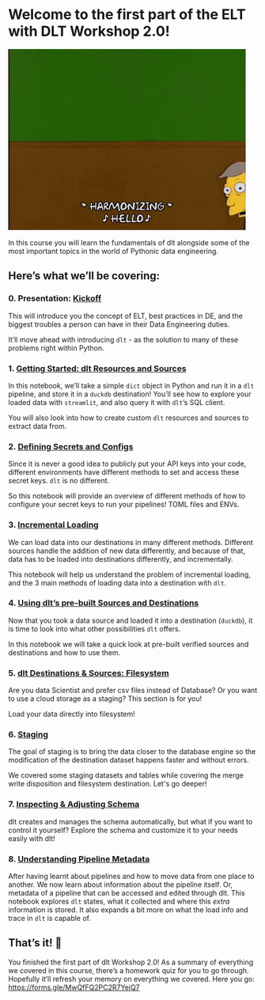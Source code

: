 # Welcome to the first part of the ELT with DLT Workshop 2.0!

![simpsons-hello.gif](simpsons-hello.gif)

In this course you will learn the fundamentals of dlt alongside some of the most important topics in the world of Pythonic data engineering.

## **Here’s what we’ll be covering:**

### 0. Presentation: [Kickoff](https://docs.google.com/presentation/d/1KeTJ_MHpCxmjGTkEhpv5-UYcwpil76adbXUlzA59lFM/edit?usp=sharing)

This will introduce you the concept of ELT, best practices in DE, and the biggest troubles a person can have in their Data Engineering duties. 

It’ll move ahead with introducing `dlt` - as the solution to many of these problems right within Python.

### 1. [Getting Started: dlt Resources and Sources](https://colab.research.google.com/drive/1laas5XkGEQIqmpFX48pIL48-OoV_mEye)

In this notebook, we’ll take a simple `dict` object in Python and run it in a `dlt` pipeline, and store it in a `duckdb` destination!
You’ll see how to explore your loaded data with `streamlit`, and also query it with `dlt`’s SQL client.

You will also look into how to create custom `dlt` resources and sources to extract data from.

### 2. [Defining Secrets and Configs](https://colab.research.google.com/drive/11JW9efItqa31iQeQtABN6Qbc6RcQQMbW)

Since it is never a good idea to publicly put your API keys into your code, different environments have different methods to set and access these secret keys. `dlt` is no different. 

So this notebook will provide an overview of different methods of how to configure your secret keys to run your pipelines! TOML files and ENVs. 

### 3. [Incremental Loading](https://colab.research.google.com/drive/1izVY7a-CuRkV6rKok7Z8MNVIZ11PhMqN)

We can load data into our destinations in many different methods. Different sources handle the addition of new data differently, and because of that, data has to be loaded into destinations differently, and incrementally.

This notebook will help us understand the problem of incremental loading, and the 3 main methods of loading data into a destination with `dlt`.

### 4. [Using dlt’s pre-built Sources and Destinations](https://colab.research.google.com/drive/1Xig8yGmZ5gmbm_NjJ8mR1QMC1C5NUGPZ)
Now that you took a data source and loaded it into a destination (`duckdb`), it is time to look into what other possibilities `dlt` offers. 

In this notebook we will take a quick look at pre-built verified sources and destinations and how to use them.

### 5. [dlt Destinations & Sources: Filesystem](https://colab.research.google.com/drive/1jMW9RfFsvEZ54ehLJkeaEm6ViVaZs5sG)

Are you data Scientist and prefer csv files instead of Database? Or you want to use a cloud storage as a staging? This section is for you! 

Load your data directly into filesystem!

### 6. [Staging](https://colab.research.google.com/drive/1EeJoTkKcqB8-UnsS9cqTwbudo2YN6_Ne)

The goal of staging is to bring the data closer to the database engine so the modification of the destination dataset happens faster and without errors.

We covered some staging datasets and tables while covering the merge write disposition and filesystem destination. Let's go deeper!

### 7. [Inspecting & Adjusting Schema](https://colab.research.google.com/drive/1an46jq5wCv8jQrqShIN1xG45mr92ljor)

dlt creates and manages the schema automatically, but what if you want to control it yourself? Explore the schema and customize it to your needs easily with dlt!


### 8. [Understanding Pipeline Metadata](https://colab.research.google.com/drive/1ABHITE9BlXcN5pxzqIjIz_zcXY9EXlp0#scrollTo=l7Y1oCAvJ79I)

After having learnt about pipelines and how to move data from one place to another. We now learn about information about the pipeline itself. Or, metadata of a pipeline that can be accessed and edited through dlt.
This notebook explores `dlt` states, what it collected and where this *extra* information is stored. It also expands a bit more on what the load info and trace in `dlt` is capable of.


## That’s it! 🎉

You finished the first part of dlt Workshop 2.0! As a summary of everything we covered in this course, 
there’s a homework quiz for you to go through. Hopefully it’ll refresh your memory on everything we covered. Here you go: https://forms.gle/MwQfFQ2PC2R7YejQ7